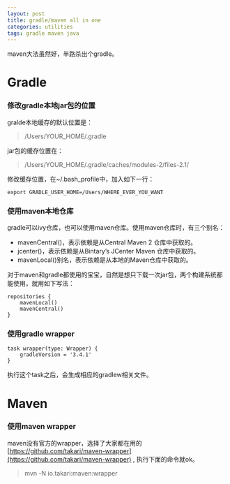 ```yaml
---
layout: post
title: gradle/maven all in one 
categories: utilities 
tags: gradle maven java
---
```

maven大法虽然好，半路杀出个gradle。

# Gradle

### 修改gradle本地jar包的位置
gralde本地缓存的默认位置是：
>/Users/YOUR_HOME/.gradle

jar包的缓存位置在：
>/Users/YOUR_HOME/.gradle/caches/modules-2/files-2.1/

修改缓存位置，在~/.bash_profile中，加入如下一行：

`export GRADLE_USER_HOME=/Users/WHERE_EVER_YOU_WANT`

### 使用maven本地仓库
gradle可以ivy仓库，也可以使用maven仓库。使用maven仓库时，有三个别名：

* mavenCentral()，表示依赖是从Central Maven 2 仓库中获取的。
* jcenter()，表示依赖是从Bintary’s JCenter Maven 仓库中获取的。
* mavenLocal()别名，表示依赖是从本地的Maven仓库中获取的。

对于maven和gradle都使用的宝宝，自然是想只下载一次jar包，两个构建系统都能使用，就用如下写法：

```
repositories {
    mavenLocal()
    mavenCentral()
}
```

### 使用gradle wrapper
```
task wrapper(type: Wrapper) {  
    gradleVersion = '3.4.1'  
}  
```
执行这个task之后，会生成相应的gradlew相关文件。


# Maven

### 使用maven wrapper
maven没有官方的wrapper，选择了大家都在用的
[https://github.com/takari/maven-wrapper](https://github.com/takari/maven-wrapper) , 执行下面的命令就ok。
> mvn -N io.takari:maven:wrapper